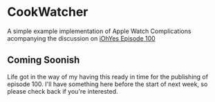 # CookWatcher
A simple example implementation of Apple Watch Complications acompanying the discussion on [iOhYes Episode 100](http://5by5.tv/iOhYes/100)

## Coming Soonish
Life got in the way of my having this ready in time for the publishing of episode 100. I'll have something here before the start of next week, so please check back if you're interested.
